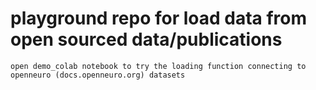 # playground repo for load data from open sourced data/publications 

`open demo_colab notebook to try the loading function connecting to openneuro (docs.openneuro.org) datasets`
